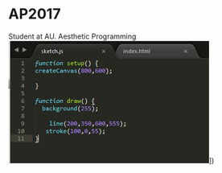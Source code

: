 # AP2017
Student at AU. Aesthetic Programming
![ScreenShot](https://raw.githubusercontent.com/SumayaMMJ/AP2017/master/empty-example/screenshot.PNG)])
